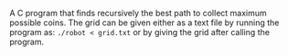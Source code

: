 A C program that finds recursively the best path to collect maximum possible coins.
The grid can be given either as a text file by running the program as: 
``` ./robot < grid.txt ```
or by giving the grid after calling the program.

